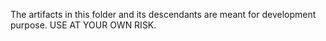 The artifacts in this folder and its descendants are meant for development purpose.  USE AT YOUR OWN RISK.
